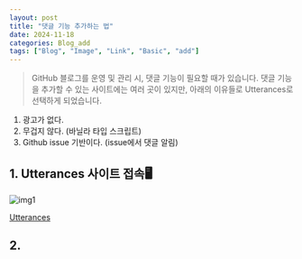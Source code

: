 ```yaml
---
layout: post
title: "댓글 기능 추가하는 법"
date: 2024-11-18
categories: Blog_add
tags: ["Blog", "Image", "Link", "Basic", "add"]
---
```




> GitHub 블로그를 운영 및 관리 시, 댓글 기능이 필요할 때가 있습니다. 
> 댓글 기능을 추가할 수 있는 사이트에는 여러 곳이 있지만, 아래의 이유들로 Utterances로 선택하게 되었습니다.

1. 광고가 없다. 
2. 무겁지 않다. (바닐라 타입 스크립트)
3. Github issue 기반이다. (issue에서 댓글 알림)
## 1. Utterances 사이트 접속🖥️

![img1](https://github.com/user-attachments/assets/b1a9e268-26e1-47bf-9ecc-f38cff17b554)

[Utterances](https://utteranc.es/)

## 2. 

